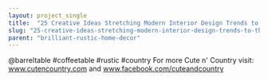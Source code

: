 ```yaml
---
layout: project_single
title:  "25 Creative Ideas Stretching Modern Interior Design Trends to the Future"
slug: "25-creative-ideas-stretching-modern-interior-design-trends-to-the-future"
parent: "brilliant-rustic-home-decor"
---
```

@barreltable #coffeetable #rustic #country For more Cute n' Country visit: www.cutencountry.com and www.facebook.com/cuteandcountry